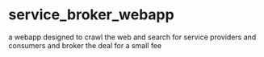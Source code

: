 # service_broker_webapp
a webapp designed to crawl the web and search for service providers and consumers and broker the deal for a small fee
